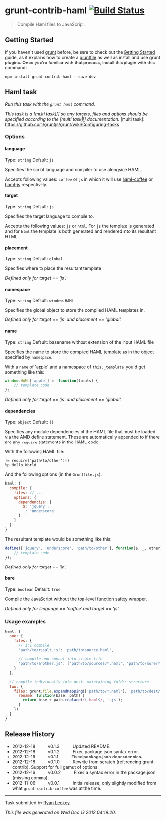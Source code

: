 # grunt-contrib-haml [![Build Status](https://secure.travis-ci.org/gruntjs/grunt-contrib-haml.png?branch=master)](http://travis-ci.org/gruntjs/grunt-contrib-haml)

> Compile Haml files to JavaScript.


## Getting Started
If you haven't used [grunt][] before, be sure to check out the [Getting Started][] guide, as it explains how to create a [gruntfile][Getting Started] as well as install and use grunt plugins. Once you're familiar with that process, install this plugin with this command:

```shell
npm install grunt-contrib-haml --save-dev
```

[grunt]: http://gruntjs.com/
[Getting Started]: https://github.com/gruntjs/grunt/blob/devel/docs/getting_started.md


## Haml task
_Run this task with the `grunt haml` command._

_This task is a [multi task][] so any targets, files and options should be specified according to the [multi task][] documentation._
[multi task]: https://github.com/gruntjs/grunt/wiki/Configuring-tasks


### Options

#### language
Type: ```string```
Default: ```js```

Specifies the script language and compiler to use alongside HAML.

Accepts following values: ```coffee``` or ```js``` in which it will use
[haml-coffee][] or [haml-js][] respectively.

[haml-coffee]: https://github.com/netzpirat/haml-coffee
[haml-js]: https://github.com/creationix/haml-js

#### target
Type: ```string```
Default: ```js```

Specifies the target language to compile to.

Accepts the following values: ```js``` or ```html```. For ```js``` the template
is generated and for ```html``` the template is both generated and rendered
into its resultant HTML.

#### placement
Type: ```string```
Default: ```global```

Specifies where to place the resultant template

*Defined only for target == 'js'.*

#### namespace
Type: ```string```
Default: ```window.HAML```

Specifies the global object to store the compiled HAML templates in.

*Defined only for target == 'js' and placement == 'global'.*

#### name
Type: ```string```
Default: basename without extension of the input HAML file

Specifies the name to store the compiled HAML template as in the object
specified by `namespace`.

With a `name` of 'apple' and a namespace of `this._template`, you'd get
something like this:

```javascript
window.HAML['apple'] =  function(locals) {
    // template code
};
```

*Defined only for target == 'js' and placement == 'global'.*

#### dependencies
Type: ```object```
Default: ```{}```

Specifies any module dependencies of the HAML file that must be loaded via
the AMD define statement. These are automatically appended to if there are
any `require` statements in the HAML code.

With the following HAML file:

```haml
!= require('path/to/other')()
%p Hello World
```

And the following options (in the `Gruntfile.js`):

```javascript
haml: {
  compile: {
    files: // ...
    options: {
      dependencies: {
        $: 'jquery',
        _: 'underscore'
      }
    }
  }
}
```

The resultant template would be something like this:

```javascript
define(['jquery', 'underscore', 'path/to/other'], function($, _, other) {
    // template code
});
```

*Defined only for target == 'js'.*

#### bare
Type: ```boolean```
Default: ```true```

Compile the JavaScript without the top-level function safety wrapper.

*Defined only for language == 'coffee' and target == 'js'.*

### Usage examples

``` javascript
haml: {
  one: {
    files: {
      // 1:1 compile
      'path/to/result.js': 'path/to/source.haml',

      // compile and concat into single file
      'path/to/another.js': ['path/to/sources/*.haml', 'path/to/more/*.haml']
    }
  },

  // compile individually into dest, maintaining folder structure
  two: {
    files: grunt.file.expandMapping(['path/to/*.haml'], 'path/to/dest/', {
      rename: function(base, path) {
        return base + path.replace(/\.haml$/, '.js');
      }
    })
  }
}
```


## Release History

 * 2012-12-18   v0.1.3   Updated README.
 * 2012-12-18   v0.1.2   Fixed package.json syntax error.
 * 2012-12-18   v0.1.1   Fixed package.json dependencies.
 * 2012-12-18   v0.1.0   Rewrite from scratch (referencing grunt-contrib). Support for full gamut of options.
 * 2012-12-16   v0.0.2   Fixed a syntax error in the package.json (missing comma).
 * 2012-11-06   v0.0.1   Initial release; only slightly modified from what `grunt-contrib-coffee` was at the time.

---

Task submitted by [Ryan Leckey](https://github.com/mehcode)

*This file was generated on Wed Dec 19 2012 04:19:20.*
